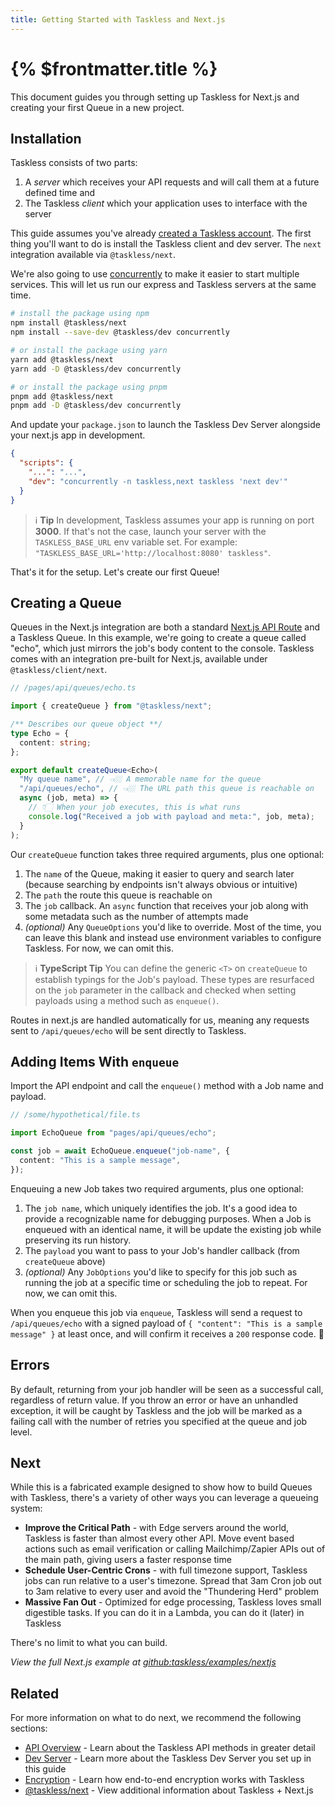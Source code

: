 ```yaml
---
title: Getting Started with Taskless and Next.js
---
```


# {% $frontmatter.title %}

This document guides you through setting up Taskless for Next.js and creating your first Queue in a new project.

## Installation

Taskless consists of two parts:

1. A _server_ which receives your API requests and will call them at a future defined time and
2. The Taskless _client_ which your application uses to interface with the server

This guide assumes you've already [created a Taskless account](https://taskless.io). The first thing you'll want to do is install the Taskless client and dev server. The `next` integration available via `@taskless/next`.

We're also going to use [concurrently](https://www.npmjs.com/package/concurrently) to make it easier to start multiple services. This will let us run our express and Taskless servers at the same time.

```sh
# install the package using npm
npm install @taskless/next
npm install --save-dev @taskless/dev concurrently

# or install the package using yarn
yarn add @taskless/next
yarn add -D @taskless/dev concurrently

# or install the package using pnpm
pnpm add @taskless/next
pnpm add -D @taskless/dev concurrently
```

And update your `package.json` to launch the Taskless Dev Server alongside your next.js app in development.

```json
{
  "scripts": {
    "...": "...",
    "dev": "concurrently -n taskless,next taskless 'next dev'"
  }
}
```

> ℹ **Tip**
> In development, Taskless assumes your app is running on port **3000**. If that's not the case, launch your server with the `TASKLESS_BASE_URL` env variable set. For example: `"TASKLESS_BASE_URL='http://localhost:8080' taskless"`.

That's it for the setup. Let's create our first Queue!

## Creating a Queue

Queues in the Next.js integration are both a standard [Next.js API Route](https://nextjs.org/docs/api-routes/introduction) and a Taskless Queue. In this example, we're going to create a queue called "echo", which just mirrors the job's body content to the console. Taskless comes with an integration pre-built for Next.js, available under `@taskless/client/next`.

```ts
// /pages/api/queues/echo.ts

import { createQueue } from "@taskless/next";

/** Describes our queue object **/
type Echo = {
  content: string;
};

export default createQueue<Echo>(
  "My queue name", // 👈🏼 A memorable name for the queue
  "/api/queues/echo", // 👈🏼 The URL path this queue is reachable on
  async (job, meta) => {
    // 👇🏻 When your job executes, this is what runs
    console.log("Received a job with payload and meta:", job, meta);
  }
);
```

Our `createQueue` function takes three required arguments, plus one optional:

1. The `name` of the Queue, making it easier to query and search later (because searching by endpoints isn't always obvious or intuitive)
2. The `path` the route this queue is reachable on
3. The `job` callback. An `async` function that receives your job along with some metadata such as the number of attempts made
4. _(optional)_ Any `QueueOptions` you'd like to override. Most of the time, you can leave this blank and instead use environment variables to configure Taskless. For now, we can omit this.

> ℹ **TypeScript Tip**
> You can define the generic `<T>` on `createQueue` to establish typings for the Job's payload. These types are resurfaced on the `job` parameter in the callback and checked when setting payloads using a method such as `enqueue()`.

Routes in next.js are handled automatically for us, meaning any requests sent to `/api/queues/echo` will be sent directly to Taskless.

## Adding Items With `enqueue`

Import the API endpoint and call the `enqueue()` method with a Job name and payload.

```ts
// /some/hypothetical/file.ts

import EchoQueue from "pages/api/queues/echo";

const job = await EchoQueue.enqueue("job-name", {
  content: "This is a sample message",
});
```

Enqueuing a new Job takes two required arguments, plus one optional:

1. The `job name`, which uniquely identifies the job. It's a good idea to provide a recognizable name for debugging purposes. When a Job is enqueued with an identical name, it will be update the existing job while preserving its run history.
2. The `payload` you want to pass to your Job's handler callback (from `createQueue` above)
3. _(optional)_ Any `JobOptions` you'd like to specify for this job such as running the job at a specific time or scheduling the job to repeat. For now, we can omit this.

When you enqueue this job via `enqueue`, Taskless will send a request to `/api/queues/echo` with a signed payload of `{ "content": "This is a sample message" }` at least once, and will confirm it receives a `200` response code. 🎉

## Errors

By default, returning from your job handler will be seen as a successful call, regardless of return value. If you throw an error or have an unhandled exception, it will be caught by Taskless and the job will be marked as a failing call with the number of retries you specified at the queue and job level.

## Next

While this is a fabricated example designed to show how to build Queues with Taskless, there's a variety of other ways you can leverage a queueing system:

- **Improve the Critical Path** - with Edge servers around the world, Taskless is faster than almost every other API. Move event based actions such as email verification or calling Mailchimp/Zapier APIs out of the main path, giving users a faster response time
- **Schedule User-Centric Crons** - with full timezone support, Taskless jobs can run relative to a user's timezone. Spread that 3am Cron job out to 3am relative to every user and avoid the "Thundering Herd" problem
- **Massive Fan Out** - Optimized for edge processing, Taskless loves small digestible tasks. If you can do it in a Lambda, you can do it (later) in Taskless

There's no limit to what you can build.

_View the full Next.js example at [github:taskless/examples/nextjs](https://github.com/taskless/taskless/tree/main/examples/nextjs)_

## Related

For more information on what to do next, we recommend the following sections:

- [API Overview](/docs/api) - Learn about the Taskless API methods in greater detail
- [Dev Server](/docs/features/dev-server) - Learn more about the Taskless Dev Server you set up in this guide
- [Encryption](/docs/features/encryption) - Learn how end-to-end encryption works with Taskless
- [@taskless/next](/docs/integrations/next) - View additional information about Taskless + Next.js
